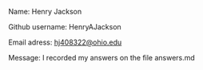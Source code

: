 Name: Henry Jackson

Github username: HenryAJackson

Email adress: hj408322@ohio.edu

Message: I recorded my answers on the file answers.md

